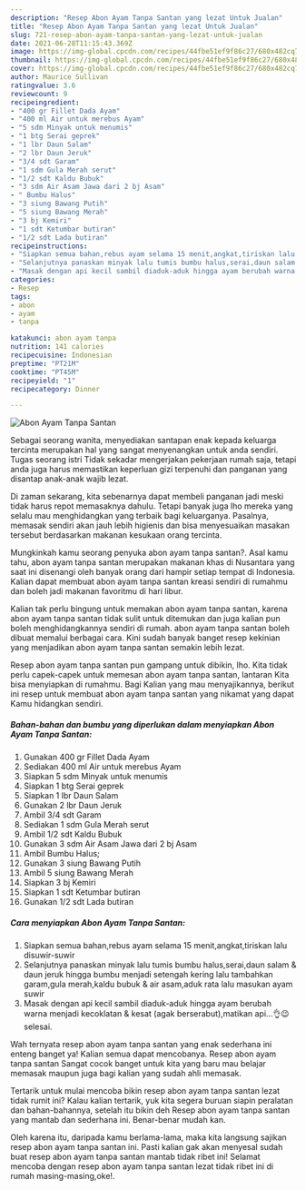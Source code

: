 ```yaml
---
description: "Resep Abon Ayam Tanpa Santan yang lezat Untuk Jualan"
title: "Resep Abon Ayam Tanpa Santan yang lezat Untuk Jualan"
slug: 721-resep-abon-ayam-tanpa-santan-yang-lezat-untuk-jualan
date: 2021-06-28T11:15:43.369Z
image: https://img-global.cpcdn.com/recipes/44fbe51ef9f86c27/680x482cq70/abon-ayam-tanpa-santan-foto-resep-utama.jpg
thumbnail: https://img-global.cpcdn.com/recipes/44fbe51ef9f86c27/680x482cq70/abon-ayam-tanpa-santan-foto-resep-utama.jpg
cover: https://img-global.cpcdn.com/recipes/44fbe51ef9f86c27/680x482cq70/abon-ayam-tanpa-santan-foto-resep-utama.jpg
author: Maurice Sullivan
ratingvalue: 3.6
reviewcount: 9
recipeingredient:
- "400 gr Fillet Dada Ayam"
- "400 ml Air untuk merebus Ayam"
- "5 sdm Minyak untuk menumis"
- "1 btg Serai geprek"
- "1 lbr Daun Salam"
- "2 lbr Daun Jeruk"
- "3/4 sdt Garam"
- "1 sdm Gula Merah serut"
- "1/2 sdt Kaldu Bubuk"
- "3 sdm Air Asam Jawa dari 2 bj Asam"
- " Bumbu Halus"
- "3 siung Bawang Putih"
- "5 siung Bawang Merah"
- "3 bj Kemiri"
- "1 sdt Ketumbar butiran"
- "1/2 sdt Lada butiran"
recipeinstructions:
- "Siapkan semua bahan,rebus ayam selama 15 menit,angkat,tiriskan lalu disuwir-suwir"
- "Selanjutnya panaskan minyak lalu tumis bumbu halus,serai,daun salam &amp; daun jeruk hingga bumbu menjadi setengah kering lalu tambahkan garam,gula merah,kaldu bubuk &amp; air asam,aduk rata lalu masukan ayam suwir"
- "Masak dengan api kecil sambil diaduk-aduk hingga ayam berubah warna menjadi kecoklatan &amp; kesat (agak berserabut),matikan api...👌😉 selesai."
categories:
- Resep
tags:
- abon
- ayam
- tanpa

katakunci: abon ayam tanpa 
nutrition: 141 calories
recipecuisine: Indonesian
preptime: "PT21M"
cooktime: "PT45M"
recipeyield: "1"
recipecategory: Dinner

---
```



![Abon Ayam Tanpa Santan](https://img-global.cpcdn.com/recipes/44fbe51ef9f86c27/680x482cq70/abon-ayam-tanpa-santan-foto-resep-utama.jpg)

Sebagai seorang wanita, menyediakan santapan enak kepada keluarga tercinta merupakan hal yang sangat menyenangkan untuk anda sendiri. Tugas seorang istri Tidak sekadar mengerjakan pekerjaan rumah saja, tetapi anda juga harus memastikan keperluan gizi terpenuhi dan panganan yang disantap anak-anak wajib lezat.

Di zaman  sekarang, kita sebenarnya dapat membeli panganan jadi meski tidak harus repot memasaknya dahulu. Tetapi banyak juga lho mereka yang selalu mau menghidangkan yang terbaik bagi keluarganya. Pasalnya, memasak sendiri akan jauh lebih higienis dan bisa menyesuaikan masakan tersebut berdasarkan makanan kesukaan orang tercinta. 



Mungkinkah kamu seorang penyuka abon ayam tanpa santan?. Asal kamu tahu, abon ayam tanpa santan merupakan makanan khas di Nusantara yang saat ini disenangi oleh banyak orang dari hampir setiap tempat di Indonesia. Kalian dapat membuat abon ayam tanpa santan kreasi sendiri di rumahmu dan boleh jadi makanan favoritmu di hari libur.

Kalian tak perlu bingung untuk memakan abon ayam tanpa santan, karena abon ayam tanpa santan tidak sulit untuk ditemukan dan juga kalian pun boleh menghidangkannya sendiri di rumah. abon ayam tanpa santan boleh dibuat memalui berbagai cara. Kini sudah banyak banget resep kekinian yang menjadikan abon ayam tanpa santan semakin lebih lezat.

Resep abon ayam tanpa santan pun gampang untuk dibikin, lho. Kita tidak perlu capek-capek untuk memesan abon ayam tanpa santan, lantaran Kita bisa menyiapkan di rumahmu. Bagi Kalian yang mau menyajikannya, berikut ini resep untuk membuat abon ayam tanpa santan yang nikamat yang dapat Kamu hidangkan sendiri.

<!--inarticleads1-->

##### Bahan-bahan dan bumbu yang diperlukan dalam menyiapkan Abon Ayam Tanpa Santan:

1. Gunakan 400 gr Fillet Dada Ayam
1. Sediakan 400 ml Air untuk merebus Ayam
1. Siapkan 5 sdm Minyak untuk menumis
1. Siapkan 1 btg Serai geprek
1. Siapkan 1 lbr Daun Salam
1. Gunakan 2 lbr Daun Jeruk
1. Ambil 3/4 sdt Garam
1. Sediakan 1 sdm Gula Merah serut
1. Ambil 1/2 sdt Kaldu Bubuk
1. Gunakan 3 sdm Air Asam Jawa dari 2 bj Asam
1. Ambil  Bumbu Halus;
1. Gunakan 3 siung Bawang Putih
1. Ambil 5 siung Bawang Merah
1. Siapkan 3 bj Kemiri
1. Siapkan 1 sdt Ketumbar butiran
1. Gunakan 1/2 sdt Lada butiran




<!--inarticleads2-->

##### Cara menyiapkan Abon Ayam Tanpa Santan:

1. Siapkan semua bahan,rebus ayam selama 15 menit,angkat,tiriskan lalu disuwir-suwir
1. Selanjutnya panaskan minyak lalu tumis bumbu halus,serai,daun salam &amp; daun jeruk hingga bumbu menjadi setengah kering lalu tambahkan garam,gula merah,kaldu bubuk &amp; air asam,aduk rata lalu masukan ayam suwir
1. Masak dengan api kecil sambil diaduk-aduk hingga ayam berubah warna menjadi kecoklatan &amp; kesat (agak berserabut),matikan api...👌😉 selesai.




Wah ternyata resep abon ayam tanpa santan yang enak sederhana ini enteng banget ya! Kalian semua dapat mencobanya. Resep abon ayam tanpa santan Sangat cocok banget untuk kita yang baru mau belajar memasak maupun juga bagi kalian yang sudah ahli memasak.

Tertarik untuk mulai mencoba bikin resep abon ayam tanpa santan lezat tidak rumit ini? Kalau kalian tertarik, yuk kita segera buruan siapin peralatan dan bahan-bahannya, setelah itu bikin deh Resep abon ayam tanpa santan yang mantab dan sederhana ini. Benar-benar mudah kan. 

Oleh karena itu, daripada kamu berlama-lama, maka kita langsung sajikan resep abon ayam tanpa santan ini. Pasti kalian gak akan menyesal sudah buat resep abon ayam tanpa santan mantab tidak ribet ini! Selamat mencoba dengan resep abon ayam tanpa santan lezat tidak ribet ini di rumah masing-masing,oke!.

